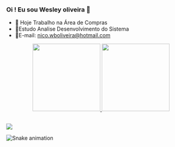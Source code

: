 ### Oi ! Eu sou Wesley oliveira 👋

- 🔭 Hoje Trabalho na Área de Compras 
- 🎒Estudo Analise Desenvolvimento do Sistema 
- 📧E-mail: nico.wboliveira@hotmail.com

<div align="center">
  <a href="https://github.com/nico-oliveira">
  <img height="180em" src="https://github-readme-stats.vercel.app/api?username=nico-oliveira&show_icons=true&theme=dark&include_all_commits=true&count_private=true"/>
  <img height="180em" src="https://github-readme-stats.vercel.app/api/top-langs/?username=nico-oliveira&layout=compact&langs_count=7&theme=dark"/>
</div>

</div>
  
  ##
 
<div> 
 
  <a href="https://instagram.com/nico_oliveirah" target="_blank"><img src="https://img.shields.io/badge/-Instagram-%23E4405F?style=for-the-badge&logo=instagram&logoColor=white" target="_blank"></a>
 	
 ![Snake animation](https://github.com/nico-oliveira/rafaballerini/blob/output/github-contribution-grid-snake.svg)
  
</div>

            
